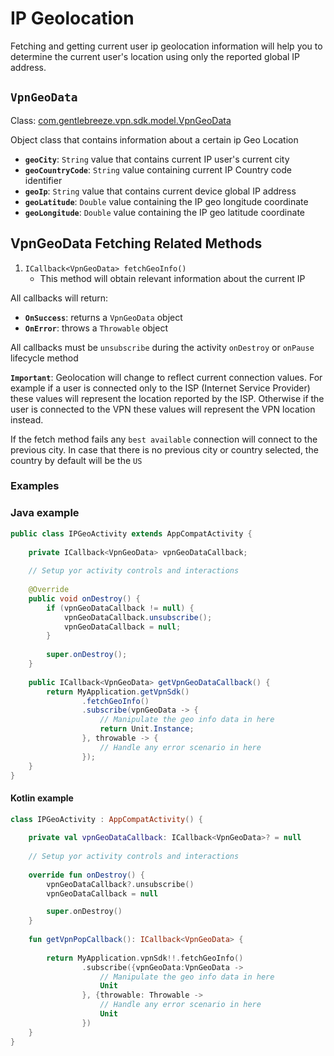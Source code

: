 # IP Geolocation

Fetching and getting current user ip geolocation information will help you to 
determine the current user's location using only the reported global IP address.

## `VpnGeoData`

Class: [com.gentlebreeze.vpn.sdk.model.VpnGeoData][1]

Object class that contains information about a certain ip Geo Location

- **`geoCity`**: `String` value that contains current IP user's current city
- **`geoCountryCode`**: `String` value containing current IP Country code identifier
- **`geoIp`**: `String` value that contains current device global IP address
- **`geoLatitude`**: `Double` value containing the IP geo longitude coordinate
- **`geoLongitude`**: `Double` value containing the IP geo latitude coordinate

## VpnGeoData Fetching Related Methods

1. `ICallback<VpnGeoData> fetchGeoInfo()`
    - This method will obtain relevant information about the current IP
    
All callbacks will return:
- **`OnSuccess`**: returns a `VpnGeoData` object
- **`OnError`**: throws a `Throwable` object

All callbacks must be `unsubscribe` during the activity `onDestroy` or 
`onPause` lifecycle method

**`Important`**: Geolocation will change to reflect current connection values. For 
example if a user is connected only to the ISP (Internet Service Provider) these values
will represent the location reported by the ISP. Otherwise if the user is connected
to the VPN these values will represent the VPN location instead.

If the fetch method fails any `best available` connection will connect to the previous 
city. In case that there is no previous city or country selected, the country by default 
will be the `US`

### Examples

### Java example
        
```java
public class IPGeoActivity extends AppCompatActivity {
    
    private ICallback<VpnGeoData> vpnGeoDataCallback;
    
    // Setup yor activity controls and interactions
    
    @Override
    public void onDestroy() {
        if (vpnGeoDataCallback != null) {
            vpnGeoDataCallback.unsubscribe();
            vpnGeoDataCallback = null;
        }
        
        super.onDestroy();
    }
    
    public ICallback<VpnGeoData> getVpnGeoDataCallback() {
        return MyApplication.getVpnSdk()
                .fetchGeoInfo()
                .subscribe(vpnGeoData -> {
                    // Manipulate the geo info data in here
                    return Unit.Instance;
                }, throwable -> {
                    // Handle any error scenario in here
                });
    }
}
```

#### Kotlin example

```kotlin
class IPGeoActivity : AppCompatActivity() {
    
    private val vpnGeoDataCallback: ICallback<VpnGeoData>? = null
    
    // Setup yor activity controls and interactions
    
    override fun onDestroy() {
        vpnGeoDataCallback?.unsubscribe()
        vpnGeoDataCallback = null

        super.onDestroy()
    }
    
    fun getVpnPopCallback(): ICallback<VpnGeoData> {
    
        return MyApplication.vpnSdk!!.fetchGeoInfo()
                .subscribe({vpnGeoData:VpnGeoData -> 
                    // Manipulate the geo info data in here
                    Unit
                }, {throwable: Throwable -> 
                    // Handle any error scenario in here
                    Unit
                })
    }
}
```

[1]: ../docs/javadoc/sdk/com.gentlebreeze.vpn.sdk.model/-vpn-geo-data/index.html